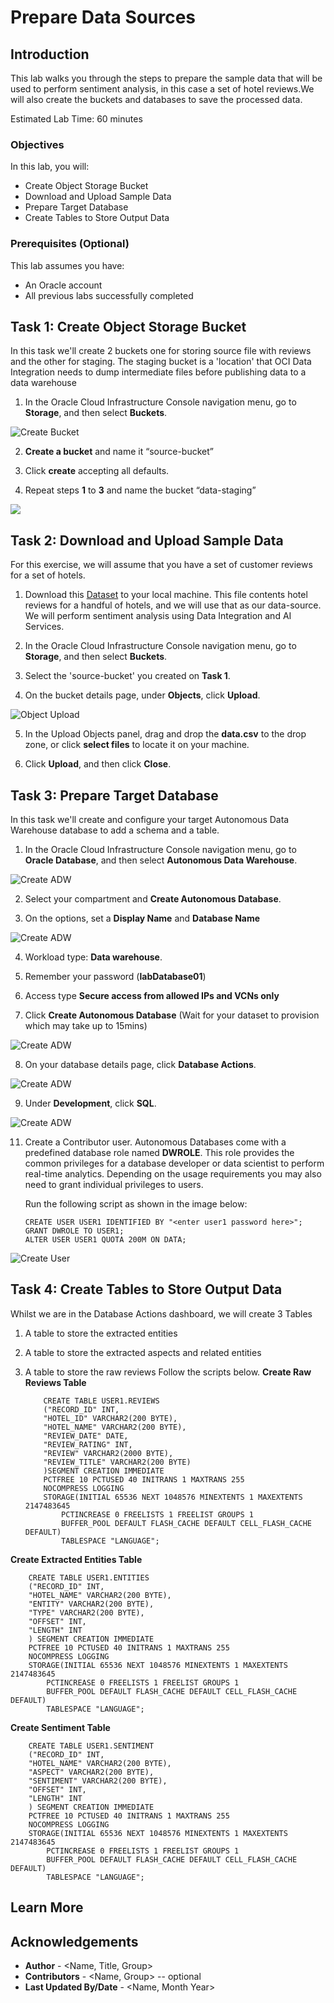 # Prepare Data Sources

## Introduction

This lab walks you through the steps to prepare the sample data that will be used to perform sentiment analysis, in this case a set of hotel reviews.We will also create the buckets and databases to save the processed data.

Estimated Lab Time: 60 minutes

### Objectives

In this lab, you will:
* Create Object Storage Bucket
* Download and Upload Sample Data
* Prepare Target Database
* Create Tables to Store Output Data

### Prerequisites (Optional)


This lab assumes you have:
* An Oracle account
* All previous labs successfully completed


## Task 1: Create Object Storage Bucket

In this task we'll create 2 buckets one for storing source file with reviews and the other for staging. The staging bucket is a 'location' that OCI Data Integration needs to dump intermediate files before publishing data to a data warehouse

1.	In the Oracle Cloud Infrastructure Console navigation menu, go to **Storage**, and then select **Buckets**.

![Create Bucket](./images/createbucket.png " ")

2.	**Create a bucket** and name it “source-bucket”

3.	Click **create** accepting all defaults.

4.	Repeat steps **1** to **3** and name the bucket “data-staging”

![](./images/introduction.png " ")


## Task 2: Download and Upload Sample Data

For this exercise, we will assume that you have a set of customer reviews for a set of hotels.

1. 	Download this [Dataset](./files/Data.csv) to your local machine. This file contents hotel reviews for a handful of hotels, and we will use that as our data-source. We will perform sentiment 		 analysis using Data Integration and AI Services.

2.	In the Oracle Cloud Infrastructure Console navigation menu, go to **Storage**, and then select **Buckets**.

3.	Select the 'source-bucket' you created on **Task 1**.

4.	On the bucket details page, under **Objects**, click **Upload**.

![Object Upload](./images/uploadfiles.png " ")

5.	In the Upload Objects panel, drag and drop the **data.csv** to the drop zone, or click **select files** to locate it on your machine.

6.	Click **Upload**, and then click **Close**.


## Task 3: Prepare Target Database

In this task we'll create and configure your target Autonomous Data Warehouse database to add a schema and a table.

1.	In the Oracle Cloud Infrastructure Console navigation menu, go to **Oracle Database**, and then select **Autonomous Data Warehouse**.

![Create ADW](./images/createadw.png " ")

2.	Select your compartment and **Create Autonomous Database**.

3.	On the options, set a **Display Name** and **Database Name**

![Create ADW](./images/createadw2.png " ")

4.	Workload type: **Data warehouse**.

5.	Remember your password (**labDatabase01**)

6.	Access type **Secure access from allowed IPs and VCNs only**

7.	Click **Create Autonomous Database** (Wait for your dataset to provision which may take up to 15mins)

![Create ADW](./images/createadw3.png " ")

8.	On your database details page, click **Database Actions**.

![Create ADW](./images/createadw4.png " ")

9.	Under **Development**, click **SQL**.

![Create ADW](./images/createadw5.png " ")

11. Create a Contributor user. Autonomous Databases come with a predefined database role named **DWROLE**. This role provides the common privileges for a database developer or data scientist to perform real-time analytics. Depending on the usage requirements you may also need to grant individual privileges to users.

	Run the following script as shown in the image below:

		CREATE USER USER1 IDENTIFIED BY "<enter user1 password here>";
		GRANT DWROLE TO USER1;
		ALTER USER USER1 QUOTA 200M ON DATA;

![Create User](./images/createadw6.png " ")


## Task 4: Create Tables to Store Output Data

Whilst we are in the Database Actions dashboard, we will create 3 Tables

1.	A table to store the extracted entities
2.	A table to store the extracted aspects and related entities
3.	A table to store the raw reviews
Follow the scripts below.
**Create Raw Reviews Table**

			CREATE TABLE USER1.REVIEWS
			("RECORD_ID" INT,
			"HOTEL_ID" VARCHAR2(200 BYTE),
			"HOTEL_NAME" VARCHAR2(200 BYTE),
			"REVIEW_DATE" DATE,
			"REVIEW_RATING" INT,
			"REVIEW" VARCHAR2(2000 BYTE),
			"REVIEW_TITLE" VARCHAR2(200 BYTE)
			)SEGMENT CREATION IMMEDIATE
			PCTFREE 10 PCTUSED 40 INITRANS 1 MAXTRANS 255
			NOCOMPRESS LOGGING
			STORAGE(INITIAL 65536 NEXT 1048576 MINEXTENTS 1 MAXEXTENTS 2147483645
				PCTINCREASE 0 FREELISTS 1 FREELIST GROUPS 1
				BUFFER_POOL DEFAULT FLASH_CACHE DEFAULT CELL_FLASH_CACHE DEFAULT)
				TABLESPACE "LANGUAGE";

**Create Extracted Entities Table**

		CREATE TABLE USER1.ENTITIES
		("RECORD_ID" INT,
		"HOTEL_NAME" VARCHAR2(200 BYTE),
		"ENTITY" VARCHAR2(200 BYTE),
		"TYPE" VARCHAR2(200 BYTE),
		"OFFSET" INT,
		"LENGTH" INT
		) SEGMENT CREATION IMMEDIATE
		PCTFREE 10 PCTUSED 40 INITRANS 1 MAXTRANS 255
		NOCOMPRESS LOGGING
		STORAGE(INITIAL 65536 NEXT 1048576 MINEXTENTS 1 MAXEXTENTS 2147483645
			PCTINCREASE 0 FREELISTS 1 FREELIST GROUPS 1
			BUFFER_POOL DEFAULT FLASH_CACHE DEFAULT CELL_FLASH_CACHE DEFAULT)
			TABLESPACE "LANGUAGE";

**Create Sentiment Table**

		CREATE TABLE USER1.SENTIMENT
	 	("RECORD_ID" INT,
		"HOTEL_NAME" VARCHAR2(200 BYTE),
		"ASPECT" VARCHAR2(200 BYTE),
		"SENTIMENT" VARCHAR2(200 BYTE),
		"OFFSET" INT,
		"LENGTH" INT
		) SEGMENT CREATION IMMEDIATE
		PCTFREE 10 PCTUSED 40 INITRANS 1 MAXTRANS 255
 		NOCOMPRESS LOGGING
		STORAGE(INITIAL 65536 NEXT 1048576 MINEXTENTS 1 MAXEXTENTS 2147483645
			PCTINCREASE 0 FREELISTS 1 FREELIST GROUPS 1
			BUFFER_POOL DEFAULT FLASH_CACHE DEFAULT CELL_FLASH_CACHE DEFAULT)
			TABLESPACE "LANGUAGE";


## Learn More

## Acknowledgements
* **Author** - <Name, Title, Group>
* **Contributors** -  <Name, Group> -- optional
* **Last Updated By/Date** - <Name, Month Year>
